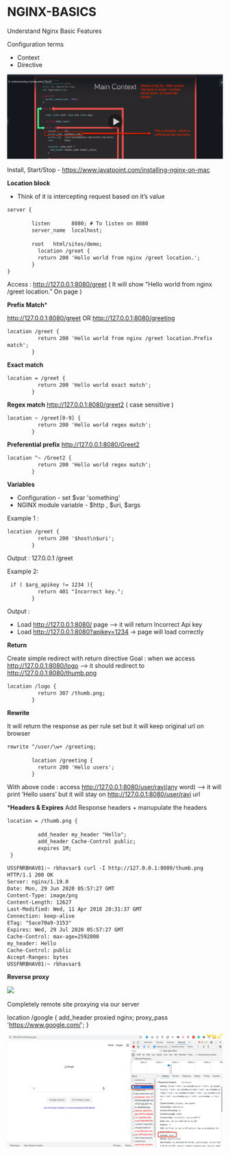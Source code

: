 # NGINX-BASICS
Understand Nginx Basic Features

Configuration terms
- Context
- Directive

![](/nginx/screenshots/context-directive.jpg)

Install, Start/Stop - https://www.javatpoint.com/installing-nginx-on-mac


**Location block** 
- Think of it is intercepting request based on it’s value
```
server {
        
        listen       8080; # To listen on 8080
        server_name  localhost;
        
        root   html/sites/demo;
          location /greet {
          return 200 'Hello world from nginx /greet location.';
        }
}
```
Access : http://127.0.0.1:8080/greet ( It will show "Hello world from nginx /greet location.” On page ) 

**Prefix Match***

http://127.0.0.1:8080/greet OR http://127.0.0.1:8080/greeting
```
location /greet {
          return 200 'Hello world from nginx /greet location.Prefix match';
        }
```

**Exact match**
```
location = /greet {
          return 200 'Hello world exact match';
        }
```

**Regex match**
http://127.0.0.1:8080/greet2 ( case sensitive )

```
location ~ /greet[0-9] {
          return 200 'Hello world regex match';
        }
```

**Preferential prefix**
http://127.0.0.1:8080/Greet2

```
location ^~ /Greet2 {
          return 200 'Hello world regex match';
        }
```


**Variables**
- Configuration - set $var 'something'
- NGINX module variable - $http , $uri, $args

Example 1 :
```
location /greet {
          return 200 '$host\n$uri';
        }
```
Output : 
127.0.0.1 /greet

Example 2:
```
 if ( $arg_apikey != 1234 ){
          return 401 "Incorrect key.";
        }
```

Output : 
- Load http://127.0.0.1:8080/ page —> it will return Incorrect Api key
- Load http://127.0.0.1:8080?apikey=1234 -> page will load correctly


**Return**


Create simple redirect with return directive 
Goal : when we access  http://127.0.0.1:8080/logo —> it should redirect to http://127.0.0.1:8080/thumb.png

```
location /logo {
          return 307 /thumb.png;
        }
```

**Rewrite**

It will return the response as per rule set but it will keep original url on browser

```
rewrite ^/user/\w+ /greeting;

        location /greeting {
          return 200 'Hello users';
        }
```

With above code : access http://127.0.0.1:8080/user/ravi(any word) —> it will print ‘Hello users’ but it will stay on http://127.0.0.1:8080/user/ravi url

***Headers & Expires**
Add Response headers + manupulate the headers

```
location = /thumb.png {

          add_header my_header "Hello";  
          add_header Cache-Control public;
          expires 1M;
 }
```

```
USSFNRBHAV01:~ rbhavsar$ curl -I http://127.0.0.1:8080/thumb.png
HTTP/1.1 200 OK
Server: nginx/1.19.0
Date: Mon, 29 Jun 2020 05:57:27 GMT
Content-Type: image/png
Content-Length: 12627
Last-Modified: Wed, 11 Apr 2018 20:31:37 GMT
Connection: keep-alive
ETag: "5ace70a9-3153"
Expires: Wed, 29 Jul 2020 05:57:27 GMT
Cache-Control: max-age=2592000
my_header: Hello
Cache-Control: public
Accept-Ranges: bytes
USSFNRBHAV01:~ rbhavsar$ 
```


**Reverse proxy**

![](/nginx/screenshots/reverse-proxy.jpg)

Completely remote site proxying via our server 

location /google {
         add_header proxied nginx;
          proxy_pass 'https://www.google.com/';
        }



![](/nginx/screenshots/google.jpg)






